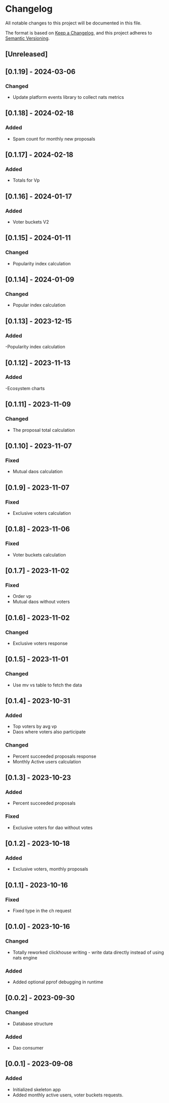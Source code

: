 # Changelog

All notable changes to this project will be documented in this file.

The format is based on [Keep a Changelog](https://keepachangelog.com/en/1.0.0/), and this project adheres
to [Semantic Versioning](https://semver.org/spec/v2.0.0.html).

## [Unreleased]

## [0.1.19] - 2024-03-06

### Changed
- Update platform events library to collect nats metrics

## [0.1.18] - 2024-02-18

### Added
- Spam count for monthly new proposals

## [0.1.17] - 2024-02-18

### Added
- Totals for Vp

## [0.1.16] - 2024-01-17

### Added
- Voter buckets V2

## [0.1.15] - 2024-01-11

### Changed
- Popularity index calculation

## [0.1.14] - 2024-01-09

### Changed
- Popular index calculation

## [0.1.13] - 2023-12-15

### Added
-Popularity index calculation

## [0.1.12] - 2023-11-13

### Added 
-Ecosystem charts

## [0.1.11] - 2023-11-09

### Changed
- The proposal total calculation

## [0.1.10] - 2023-11-07

### Fixed
- Mutual daos calculation

## [0.1.9] - 2023-11-07

### Fixed
- Exclusive voters calculation

## [0.1.8] - 2023-11-06

### Fixed
- Voter buckets calculation

## [0.1.7] - 2023-11-02

### Fixed
- Order vp
- Mutual daos without voters

## [0.1.6] - 2023-11-02

### Changed
- Exclusive voters response

## [0.1.5] - 2023-11-01

### Changed
- Use mv vs table to fetch the data

## [0.1.4] - 2023-10-31

### Added
- Top voters by avg vp
- Daos where voters also participate

### Changed
- Percent succeeded proposals response
- Monthly Active users calculation

## [0.1.3] - 2023-10-23

### Added
- Percent succeeded proposals

### Fixed
- Exclusive voters for dao without votes

## [0.1.2] - 2023-10-18

### Added
- Exclusive voters, monthly proposals

## [0.1.1] - 2023-10-16

### Fixed
- Fixed type in the ch request

## [0.1.0] - 2023-10-16

### Changed
- Totally reworked clickhouse writing - write data directly instead of using nats engine

### Added
- Added optional pprof debugging in runtime

## [0.0.2] - 2023-09-30

### Changed
- Database structure

### Added
- Dao consumer

## [0.0.1] - 2023-09-08

### Added
- Initialized skeleton app 
- Added monthly active users, voter buckets requests.
